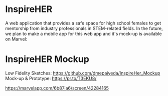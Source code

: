 # InspireHER
A web application that provides a safe space for high school females to get mentorship from industry professionals in STEM-related fields. In the future, we plan to make a mobile app for this web app and it's mock-up is available on Marvel: 

# InspireHER Mockup
Low Fidelity Sketches: https://github.com/dmepaiyeda/InspireHer_Mockup <br>
Mock-up & Prototype: https://pr.to/T3EKU8/

https://marvelapp.com/6b87ia6/screen/42284165 


